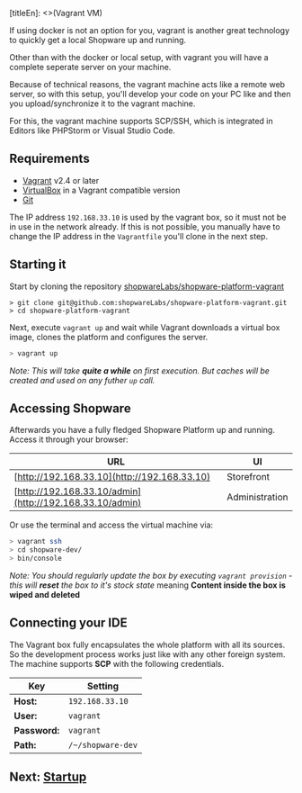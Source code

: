 [titleEn]: <>(Vagrant VM)

If using docker is not an option for you, vagrant is another great technology to quickly get a local Shopware up and running.

Other than with the docker or local setup, with vagrant you will have a complete seperate server on your machine.

Because of technical reasons, the vagrant machine acts like a remote web server, so with this setup, you'll develop your code on your PC like and then you upload/synchronize it to the vagrant machine.

For this, the vagrant machine supports SCP/SSH, which is integrated in Editors like PHPStorm or Visual Studio Code.

## Requirements

* [Vagrant](https://www.vagrantup.com/) v2.4 or later
* [VirtualBox](https://www.virtualbox.org/) in a Vagrant compatible version
* [Git](https://git-scm.com/)

The IP address `192.168.33.10` is used by the vagrant box, so it must not be in use in the network already. If this is not possible, you manually have to change the IP address in the `Vagrantfile` you'll clone in the next step.

## Starting it

Start by cloning the repository [shopwareLabs/shopware-platform-vagrant](https://github.com/shopwareLabs/shopware-platform-vagrant)

```
> git clone git@github.com:shopwareLabs/shopware-platform-vagrant.git
> cd shopware-platform-vagrant
```

Next, execute `vagrant up` and wait while Vagrant downloads a virtual box image, clones the platform and configures the server.

```bash
> vagrant up
```

*Note: This will take **quite a while** on first execution. But caches will be created and used on any futher `up` call.*

## Accessing Shopware

Afterwards you have a fully fledged Shopware Platform up and running. Access it through your browser:

URL | UI
---- | --------
[http://192.168.33.10](http://192.168.33.10) | Storefront 
[http://192.168.33.10/admin](http://192.168.33.10/admin) | Administration

Or use the terminal and access the virtual machine via:

```bash
> vagrant ssh
> cd shopware-dev/
> bin/console
``` 

*Note: You should regularly update the box by executing `vagrant provision` - this will **reset** the box to it's stock state* meaning **Content inside the box is wiped and deleted**

## Connecting your IDE

The Vagrant box fully encapsulates the whole platform with all its sources. So the development process works just like with any other foreign system. The machine supports **SCP** with the following credentials.

Key |  Setting
----------|----------
**Host:** | `192.168.33.10`
**User:**  | `vagrant`
**Password:** | `vagrant`
**Path:** | `/~/shopware-dev`

## Next: [Startup](./../30-startup-guide/__categoryInfo.md)
